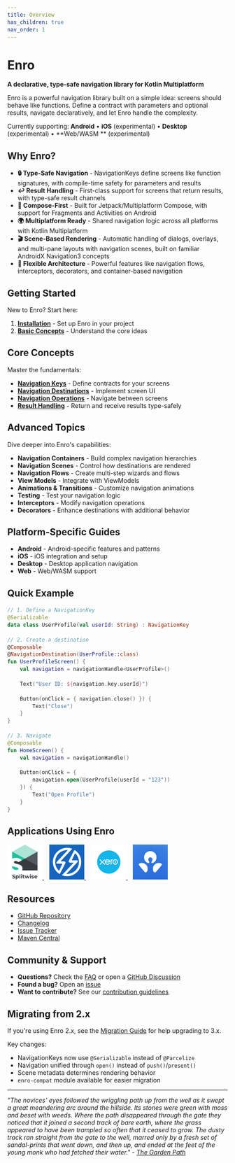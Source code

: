 ```yaml
---
title: Overview
has_children: true
nav_order: 1
---
```


# Enro

**A declarative, type-safe navigation library for Kotlin Multiplatform**

Enro is a powerful navigation library built on a simple idea: screens should behave like functions.
Define a contract with parameters and optional results, navigate declaratively, and let Enro handle
the complexity.

Currently supporting: **Android** • **iOS** (experimental) • **Desktop** (experimental) • **Web/WASM
** (experimental)

## Why Enro?

- **🔒 Type-Safe Navigation** - NavigationKeys define screens like function signatures, with
  compile-time safety for parameters and results
- **↩️ Result Handling** - First-class support for screens that return results, with type-safe
  result channels
- **🎨 Compose-First** - Built for Jetpack/Multiplatform Compose, with support for Fragments and
  Activities on Android
- **🌍 Multiplatform Ready** - Shared navigation logic across all platforms with Kotlin Multiplatform
- **🎬 Scene-Based Rendering** - Automatic handling of dialogs, overlays, and multi-pane layouts with
  navigation scenes, built on familiar AndroidX Navigation3 concepts
- **🔧 Flexible Architecture** - Powerful features like navigation flows, interceptors, decorators,
  and container-based navigation

## Getting Started

New to Enro? Start here:

1. **[Installation](docs/getting-started/installation.md)** - Set up Enro in your project
2. **[Basic Concepts](docs/getting-started/basic-concepts.md)** - Understand the core ideas

## Core Concepts

Master the fundamentals:

- **[Navigation Keys](docs/core-concepts/navigation-keys.md)** - Define contracts for your screens
- **[Navigation Destinations](docs/core-concepts/navigation-destinations.md)** - Implement screen UI
- **[Navigation Operations](docs/core-concepts/navigation-operations.md)** - Navigate between
  screens
- **[Result Handling](docs/core-concepts/result-handling.md)** - Return and receive results
  type-safely

## Advanced Topics

Dive deeper into Enro's capabilities:

- **Navigation Containers** - Build complex navigation hierarchies
- **Navigation Scenes** - Control how destinations are rendered
- **Navigation Flows** - Create multi-step wizards and flows
- **View Models** - Integrate with ViewModels
- **Animations & Transitions** - Customize navigation animations
- **Testing** - Test your navigation logic
- **Interceptors** - Modify navigation operations
- **Decorators** - Enhance destinations with additional behavior

## Platform-Specific Guides

- **Android** - Android-specific features and patterns
- **iOS** - iOS integration and setup
- **Desktop** - Desktop application navigation
- **Web** - Web/WASM support

## Quick Example

```kotlin
// 1. Define a NavigationKey
@Serializable
data class UserProfile(val userId: String) : NavigationKey

// 2. Create a destination
@Composable
@NavigationDestination(UserProfile::class)
fun UserProfileScreen() {
    val navigation = navigationHandle<UserProfile>()
    
    Text("User ID: ${navigation.key.userId}")
    
    Button(onClick = { navigation.close() }) {
        Text("Close")
    }
}

// 3. Navigate
@Composable
fun HomeScreen() {
    val navigation = navigationHandle()
    
    Button(onClick = {
        navigation.open(UserProfile(userId = "123"))
    }) {
        Text("Open Profile")
    }
}
```

## Applications Using Enro

<p>
    <a href="https://www.splitwise.com/">
        <img width="80px" src="./assets/images/splitwise-icon.png" alt="Splitwise" />
    </a>
    &nbsp;&nbsp;
    <a href="https://play.google.com/store/apps/details?id=com.beyondbudget">
        <img width="80px" src="./assets/images/beyond-budget-icon.png" alt="Beyond Budget" />
    </a>
    &nbsp;&nbsp;
    <a href="https://play.google.com/store/apps/details?id=com.xero.touch">
        <img width="80px" src="./assets/images/xero-logo.png" alt="Xero Accounting" />
    </a>
    &nbsp;&nbsp;
    <a href="https://play.google.com/store/apps/details?id=com.anz.lotus">
        <img width="80px" src="./assets/images/anz-plus.png" alt="ANZ Plus" />
    </a>
</p>

## Resources

- [GitHub Repository](https://github.com/isaac-udy/Enro)
- [Changelog](https://github.com/isaac-udy/Enro/blob/main/CHANGELOG.md)
- [Issue Tracker](https://github.com/isaac-udy/Enro/issues)
- [Maven Central](https://search.maven.org/search?q=g:%22dev.enro%22)

## Community & Support

- **Questions?** Check the [FAQ](docs/faq.md) or open
  a [GitHub Discussion](https://github.com/isaac-udy/Enro/discussions)
- **Found a bug?** Open an [issue](https://github.com/isaac-udy/Enro/issues)
- **Want to contribute?** See
  our [contribution guidelines](https://github.com/isaac-udy/Enro/blob/main/CONTRIBUTING.md)

## Migrating from 2.x

If you're using Enro 2.x, see the [Migration Guide](docs/migration-from-2x.md) for help upgrading to
3.x.

Key changes:

- NavigationKeys now use `@Serializable` instead of `@Parcelize`
- Navigation unified through `open()` instead of `push()`/`present()`
- Scene metadata determines rendering behavior
- `enro-compat` module available for easier migration

---

*"The novices' eyes followed the wriggling path up from the well as it swept a great meandering arc around the hillside. Its stones were green with moss and beset with weeds. Where the path disappeared through the gate they noticed that it joined a second track of bare earth, where the grass appeared to have been trampled so often that it ceased to grow. The dusty track ran straight from the gate to the well, marred only by a fresh set of sandal-prints that went down, and then up, and ended at the feet of the young monk who had fetched their water." - [The Garden Path](http://thecodelesscode.com/case/156)* 
